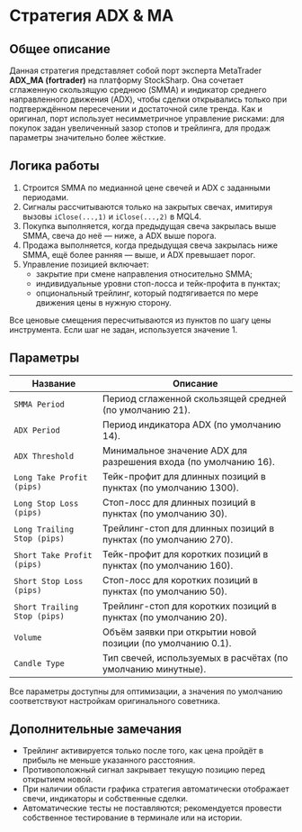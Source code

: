 # Стратегия ADX & MA

## Общее описание

Данная стратегия представляет собой порт эксперта MetaTrader **ADX_MA (fortrader)** на платформу StockSharp.
Она сочетает сглаженную скользящую среднюю (SMMA) и индикатор среднего направленного движения (ADX),
чтобы сделки открывались только при подтверждённом пересечении и достаточной силе тренда.
Как и оригинал, порт использует несимметричное управление рисками: для покупок задан увеличенный
зазор стопов и трейлинга, для продаж параметры значительно более жёсткие.

## Логика работы

1. Строится SMMA по медианной цене свечей и ADX с заданными периодами.
2. Сигналы рассчитываются только на закрытых свечах, имитируя вызовы `iClose(...,1)` и `iClose(...,2)` в MQL4.
3. Покупка выполняется, когда предыдущая свеча закрылась выше SMMA, свеча до неё — ниже, а ADX выше порога.
4. Продажа выполняется, когда предыдущая свеча закрылась ниже SMMA, ещё более ранняя — выше, и ADX превышает порог.
5. Управление позицией включает:
   - закрытие при смене направления относительно SMMA;
   - индивидуальные уровни стоп-лосса и тейк-профита в пунктах;
   - опциональный трейлинг, который подтягивается по мере движения цены в нужную сторону.

Все ценовые смещения пересчитываются из пунктов по шагу цены инструмента. Если шаг не задан, используется значение 1.

## Параметры

| Название | Описание |
| -------- | -------- |
| `SMMA Period` | Период сглаженной скользящей средней (по умолчанию 21). |
| `ADX Period` | Период индикатора ADX (по умолчанию 14). |
| `ADX Threshold` | Минимальное значение ADX для разрешения входа (по умолчанию 16). |
| `Long Take Profit (pips)` | Тейк-профит для длинных позиций в пунктах (по умолчанию 1300). |
| `Long Stop Loss (pips)` | Стоп-лосс для длинных позиций в пунктах (по умолчанию 30). |
| `Long Trailing Stop (pips)` | Трейлинг-стоп для длинных позиций в пунктах (по умолчанию 270). |
| `Short Take Profit (pips)` | Тейк-профит для коротких позиций в пунктах (по умолчанию 160). |
| `Short Stop Loss (pips)` | Стоп-лосс для коротких позиций в пунктах (по умолчанию 50). |
| `Short Trailing Stop (pips)` | Трейлинг-стоп для коротких позиций в пунктах (по умолчанию 20). |
| `Volume` | Объём заявки при открытии новой позиции (по умолчанию 0.1). |
| `Candle Type` | Тип свечей, используемых в расчётах (по умолчанию минутные). |

Все параметры доступны для оптимизации, а значения по умолчанию соответствуют настройкам оригинального советника.

## Дополнительные замечания

- Трейлинг активируется только после того, как цена пройдёт в прибыль не меньше указанного расстояния.
- Противоположный сигнал закрывает текущую позицию перед открытием новой.
- При наличии области графика стратегия автоматически отображает свечи, индикаторы и собственные сделки.
- Автоматические тесты не поставляются; рекомендуется провести собственное тестирование в терминале или на истории.
